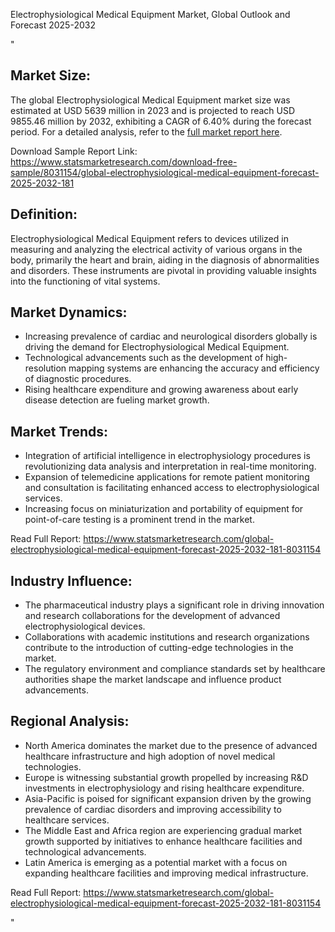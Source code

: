 Electrophysiological Medical Equipment Market, Global Outlook and Forecast 2025-2032

"<h2>Market Size:</h2>
<p>The global Electrophysiological Medical Equipment market size was estimated at USD 5639 million in 2023 and is projected to reach USD 9855.46 million by 2032, exhibiting a CAGR of 6.40% during the forecast period. For a detailed analysis, refer to the <a href='https://www.statsmarketresearch.com/global-electrophysiological-medical-equipment-forecast-2025-2032-181-8031154'>full market report here</a>.</p>
<p>Download Sample Report Link: <a href='https://www.statsmarketresearch.com/download-free-sample/8031154/global-electrophysiological-medical-equipment-forecast-2025-2032-181'>https://www.statsmarketresearch.com/download-free-sample/8031154/global-electrophysiological-medical-equipment-forecast-2025-2032-181</a></p>

<h2>Definition:</h2>
<p>Electrophysiological Medical Equipment refers to devices utilized in measuring and analyzing the electrical activity of various organs in the body, primarily the heart and brain, aiding in the diagnosis of abnormalities and disorders. These instruments are pivotal in providing valuable insights into the functioning of vital systems.</p>

<h2>Market Dynamics:</h2>
<ul>
<li>Increasing prevalence of cardiac and neurological disorders globally is driving the demand for Electrophysiological Medical Equipment.</li>
<li>Technological advancements such as the development of high-resolution mapping systems are enhancing the accuracy and efficiency of diagnostic procedures. </li>
<li>Rising healthcare expenditure and growing awareness about early disease detection are fueling market growth.</li>
</ul>

<h2>Market Trends:</h2>
<ul>
<li>Integration of artificial intelligence in electrophysiology procedures is revolutionizing data analysis and interpretation in real-time monitoring.</li>
<li>Expansion of telemedicine applications for remote patient monitoring and consultation is facilitating enhanced access to electrophysiological services.</li>
<li>Increasing focus on miniaturization and portability of equipment for point-of-care testing is a prominent trend in the market.</li>
</ul>
<p>Read Full Report: <a href='https://www.statsmarketresearch.com/global-electrophysiological-medical-equipment-forecast-2025-2032-181-8031154'>https://www.statsmarketresearch.com/global-electrophysiological-medical-equipment-forecast-2025-2032-181-8031154</a></p>

<h2>Industry Influence:</h2>
<ul>
<li>The pharmaceutical industry plays a significant role in driving innovation and research collaborations for the development of advanced electrophysiological devices.</li>
<li>Collaborations with academic institutions and research organizations contribute to the introduction of cutting-edge technologies in the market.</li>
<li>The regulatory environment and compliance standards set by healthcare authorities shape the market landscape and influence product advancements.</li>
</ul>

<h2>Regional Analysis:</h2>
<ul>
<li>North America dominates the market due to the presence of advanced healthcare infrastructure and high adoption of novel medical technologies.</li>
<li>Europe is witnessing substantial growth propelled by increasing R&D investments in electrophysiology and rising healthcare expenditure.</li>
<li>Asia-Pacific is poised for significant expansion driven by the growing prevalence of cardiac disorders and improving accessibility to healthcare services.</li>
<li>The Middle East and Africa region are experiencing gradual market growth supported by initiatives to enhance healthcare facilities and technological advancements.</li>
<li>Latin America is emerging as a potential market with a focus on expanding healthcare facilities and improving medical infrastructure.</li>
</ul>
<p>Read Full Report: <a href='https://www.statsmarketresearch.com/global-electrophysiological-medical-equipment-forecast-2025-2032-181-8031154'>https://www.statsmarketresearch.com/global-electrophysiological-medical-equipment-forecast-2025-2032-181-8031154</a></p>"
